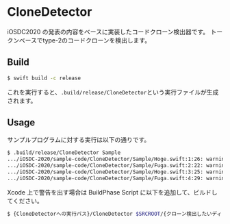 # CloneDetector
iOSDC2020 の発表の内容をベースに実装したコードクローン検出器です。
トークンベースでtype-2のコードクローンを検出します。

## Build
```sh
$ swift build -c release
```
これを実行すると、`.build/release/CloneDetector`という実行ファイルが生成されます。

## Usage
サンプルプログラムに対する実行は以下の通りです。

```sh
$ .build/release/CloneDetector Sample
.../iOSDC-2020/sample-code/CloneDetector/Sample/Hoge.swift:1:26: warning: コードクローンの可能性があります
.../iOSDC-2020/sample-code/CloneDetector/Sample/Fuga.swift:2:22: warning: コードクローンの可能性があります
.../iOSDC-2020/sample-code/CloneDetector/Sample/Hoge.swift:3:25: warning: コードクローンの可能性があります
.../iOSDC-2020/sample-code/CloneDetector/Sample/Fuga.swift:4:29: warning: コードクローンの可能性があります
```

Xcode 上で警告を出す場合は BuildPhase Script に以下を追加して、ビルドしてください。

```sh
$ {CloneDetectorへの実行パス}/CloneDetector $SRCROOT/{クローン検出したいディレクトリへの相対パス}
``` 
